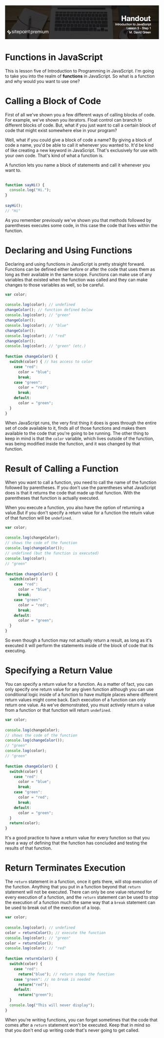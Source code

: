 ![](headings/introjs5.1.jpg)

# Functions in JavaScript

This is lesson five of Introduction to Programming in JavaScript. I'm going to take you into the realm of **functions** in JavaScript. So what is a function and why would you want to use one?

# Calling a Block of Code

First of all we've shown you a few different ways of calling blocks of code. For example, we've shown you iterators. Float control can branch to different blocks of code. But, what if you just want to call a certain block of code that might exist somewhere else in your program?

Well, what if you could give a block of code a name? By giving a block of code a name, you'd be able to call it whenever you wanted to. It'd be kind of like creating a new keyword in JavaScript. That's exclusively for use with your own code. That's kind of what a function is.

A function lets you name a block of statements and call it whenever you want to.

```js

function sayHi() {
  console.log("Hi.");
}

sayHi();
// "Hi"
```

As you remember previously we've shown you that methods followed by parentheses executes some code, in this case the code that lives within the function.

# Declaring and Using Functions

Declaring and using functions in JavaScript is pretty straight forward. Functions can be defined either before or after the code that uses them as long as their available in the same scope. Functions can make use of any variables that existed when the function was called and they can make changes to those variables as well, so be careful.

```js
var color;

console.log(color); // undefined
changeColor(); // function defined below
console.log(color); // "green"
changeColor();
console.log(color); // "blue"
changeColor();
console.log(color); // "red"
changeColor();
console.log(color); // "green" (etc.)

function changeColor() {
  switch(color) { // has access to color
    case "red":
      color = "blue";
      break;
    case "green":
      color = "red";
      break;
    default:
      color = "green";
  }
}
```

When JavaScript runs, the very first thing it does is goes through the entire set of code available to it, finds all of those functions and makes them available to the code that you're going to be running. The other thing to keep in mind is that the `color` variable, which lives outside of the function, was being modified inside the function, and it was changed by that function.

# Result of Calling a Function

When you want to call a function, you need to call the name of the function followed by parentheses. If you don't use the parentheses what JavaScript does is that it returns the code that made up that function. With the parentheses that function is actually executed.

When you execute a function, you also have the option of returning a value.But if you don't specify a return value for a function the return value of that function will be `undefined`.

```js
var color;

console.log(changeColor);
// shows the code of the function
console.log(changeColor());
// undefined (but the function is executed)
console.log(color);
// "green"

function changeColor() {
  switch(color) {
    case "red":
      color = "blue";
      break;
    case "green":
      color = "red";
      break;
    default:
      color = "green";
  }
}
```

So even though a function may not actually return a result, as long as it's executed it will perform the statements inside of the block of code that its executing.

# Specifying a Return Value

You can specify a return value for a function. As a matter of fact, you can only specify one return value for any given function although you can use conditional logic inside of a function to have multiple places where different return values might come back. Each execution of a function can only return one value. As we've demonstrated, you must actively return a value from a function or that function will return `undefined`.

```js
var color;

console.log(changeColor);
// shows the code of the function
console.log(changeColor());
// "green"
console.log(color);
// "green"

function changeColor() {
  switch(color) {
    case "red":
      color = "blue";
      break;
    case "green":
      color = "red";
      break;
    default:
      color = "green";
  }
  return(color);
}
```

It's a good practice to have a return value for every function so that you have a way of defining that the function has concluded and testing the results of that function.

# Return Terminates Execution

The `return` statement in a function, once it gets there, will stop execution of the function. Anything that you put in a function beyond that `return` statement will not be executed. There can only be one value returned for every execution of a function, and the `return` statement can be used to stop the execution of a function much the same way that a `break` statement can be used to break out of the execution of a loop.

```js
var color;

console.log(color); // undefined
color = returnColor(); // execute the function
console.log(color); // "green"
color = returnColor();
console.log(color); // "red"

function returnColor() {
  switch(color) {
    case "red":
      return("blue"); // return stops the function
    case "green": // no break is needed
      return("red"); 
    default:
      return("green");
  }
  console.log("This will never display");
}
```

When you're writing functions, you can forget sometimes that the code that comes after a `return` statement won't be executed. Keep that in mind so that you don't end up writing code that's never going to get called.